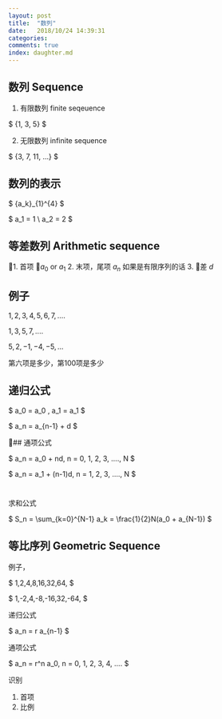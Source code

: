 ```yaml
---
layout: post
title:  "数列"
date:   2018/10/24 14:39:31
categories:
comments: true
index: daughter.md
---
```



## 数列 Sequence

1. 有限数列 finite seqeuence

$
{1, 3, 5}
$

2. 无限数列 infinite sequence

$
{3, 7, 11, ...}
$

## 数列的表示

$
{a_k}_{1}^{4}
$

$
a_1 = 1 \\
a_2 = 2
$

## 等差数列 Arithmetic sequence

1. 首项 $a_0$ or $a_1$
2. 末项，尾项 $a_n$ 如果是有限序列的话
3. 差  $d$

## 例子

${1,2,3,4,5,6,7,....}$

${1,3,5,7,....}$

${5, 2, -1, -4, -5, ...}$

第六项是多少，第100项是多少

## 递归公式

$
a_0 = a_0 , a_1 = a_1
$

$
a_n = a_{n-1} + d
$

## 通项公式

$
a_n = a_0 + nd, n = 0, 1, 2, 3, ...., N
$

$
a_n = a_1 + (n-1)d, n = 1, 2, 3, ...., N
$

#

求和公式

$
S_n = \sum_{k=0}^{N-1} a_k = \frac{1}{2}N(a_0 + a_{N-1})
$

## 等比序列 Geometric Sequence 

例子， 

$
1,2,4,8,16,32,64,
$


$
1,-2,4,-8,-16,32,-64,
$

递归公式

$
a_n = r a_{n-1}
$

通项公式 

$
a_n = r^n a_0, n = 0, 1, 2, 3, 4, ....
$

识别

1. 首项
2. 比例


